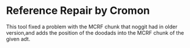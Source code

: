 # Reference Repair by Cromon #
This tool fixed a problem with the MCRF chunk that noggit had in older version,and adds the position of the doodads into the MCRF chunk of the given adt.